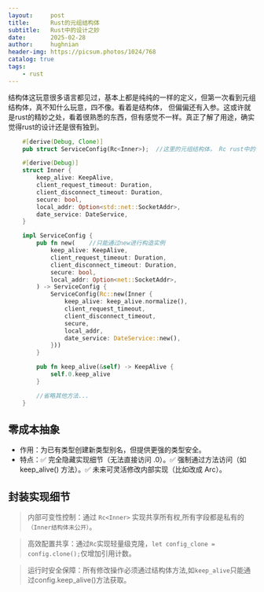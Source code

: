 ```yaml
---
layout:     post
title:      Rust的元组结构体
subtitle:   Rust中的设计之妙
date:       2025-02-28
author:     hughnian
header-img: https://picsum.photos/1024/768
catalog: true
tags:
    - rust
---
```


结构体这玩意很多语言都见过，基本上都是纯纯的一样的定义，但第一次看到元组结构体，真不知什么玩意，四不像。看着是结构体， 但偏偏还有入参。这或许就是rust的精妙之处，看着很熟悉的东西，但有感觉不一样。真正了解了用途，确实觉得rust的设计还是很有独到。  

```rust
    #[derive(Debug, Clone)]
    pub struct ServiceConfig(Rc<Inner>);  //这里的元组结构体， Rc rust中的引用计数

    #[derive(Debug)]
    struct Inner {
        keep_alive: KeepAlive,
        client_request_timeout: Duration,
        client_disconnect_timeout: Duration,
        secure: bool,
        local_addr: Option<std::net::SocketAddr>,
        date_service: DateService,
    }

    impl ServiceConfig {
        pub fn new(    //只能通过new进行构造实例
            keep_alive: KeepAlive,
            client_request_timeout: Duration,
            client_disconnect_timeout: Duration,
            secure: bool,
            local_addr: Option<net::SocketAddr>,
        ) -> ServiceConfig {
            ServiceConfig(Rc::new(Inner {
                keep_alive: keep_alive.normalize(),
                client_request_timeout,
                client_disconnect_timeout,
                secure,
                local_addr,
                date_service: DateService::new(),
            }))
        }

        pub fn keep_alive(&self) -> KeepAlive {
            self.0.keep_alive
        }

        //省略其他方法...
    }
```

## 零成本抽象
* 作用：为已有类型创建新类型别名，但提供更强的类型安全。
* 特点：✅ 完全隐藏实现细节（无法直接访问 .0）。✅ 强制通过方法访问（如 keep_alive() 方法）。✅ 未来可灵活修改内部实现（比如改成 Arc）。  

## 封装实现细节
>内部可变性控制：通过 `Rc<Inner>` 实现共享所有权,所有字段都是私有的`（Inner结构体未公开）`。

>高效配置共享：通过`Rc`实现轻量级克隆，`let config_clone = config.clone();`仅增加引用计数。

>运行时安全保障：所有修改操作必须通过结构体方法,如`keep_alive`只能通过config.keep_alive()方法获取。